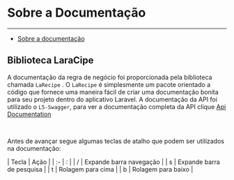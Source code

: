 # Sobre a Documentação

---

- [Sobre a documentação](#section-1)

<a name="section-1"></a>
## Biblioteca LaraCipe

A documentação da regra de negócio foi proporcionada pela biblioteca chamada `LaRecipe` . O `LaRecipe` é simplesmente um pacote orientado a código que fornece uma maneira fácil de criar uma documentação bonita para seu projeto dentro do aplicativo Laravel. A documentação da API foi utilizado o `L5-Swagger`,  para ver a documentação completa da API clique <a href="/api/documentation" target="_blank">Api Documentation</a>

<br>

Antes de avançar segue algumas teclas de atalho que podem ser utilizados na documentação:



| Tecla  | 			Ação			    |
|   :-   |  :  							|
|   /    |  Expande barra navegação  	|
|   s 	 |  Expande barra de pesquisa   |
|   t    |  Rolagem para cima  			|
|   b  	 |  Rolagem para baixo  		|